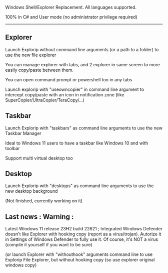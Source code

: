Windows Shell/Explorer Replacement. All languages supported.

100% in C# and User mode (no administrator privilege required)

------------

Explorer
--------
Launch Explorip without command line arguments (or a path to a folder) to use the new file explorer

You can manage explorer with tabs, and 2 explorer in same screen to more easily copy/paste between them.

You can open command prompt or powershell too in any tabs

Launch explorip with "useowncopier" in command line argument to intercept copy/paste with an icon in notification zone (like SuperCopier/UltraCopier/TeraCopy/...)



Taskbar
-------
Launch Explorip with "taskbars" as command line arguments to use the new Taskbar Manager

Ideal to Windows 11 users to have a taskbar like Windows 10 and with toolbar

Support multi virtual desktop too



Desktop
-------
Launch Explorip with "desktops" as command line arguments to use the new desktop background

(Not finished, currently working on it)



Last news : Warning :
---------------------
Latest Windows 11 release 23H2 build 22621 ; Integrated Windows Defender doesn't like Explorer with hooking copy (report as a virus/trojan). Autorize it in Settings of Windows Defender to fully use it. Of course, it's NOT a virus (compile it yourself if you want to be sure)

(or launch Explorer with "withouthook" arguments command line to use Explorip File Explorer, but without hooking copy (so use explorer original windows copy)
